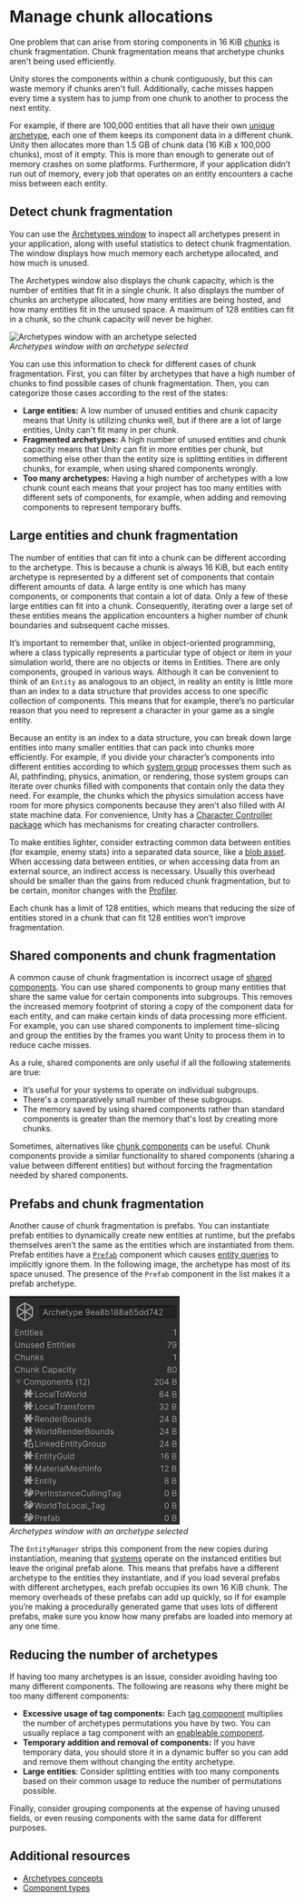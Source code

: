 # Manage chunk allocations

One problem that can arise from storing components in 16 KiB [chunks](concepts-archetypes.md#archetype-chunks) is chunk fragmentation. Chunk fragmentation means that archetype chunks aren't being used efficiently. 

Unity stores the components within a chunk contiguously, but this can waste memory if chunks aren't full. Additionally, cache misses happen every time a system has to jump from one chunk to another to process the next entity.

For example, if there are 100,000 entities that all have their own [unique archetype](concepts-archetypes.md), each one of them keeps its component data in a different chunk. Unity then allocates more than 1.5 GB of chunk data (16 KiB x 100,000 chunks), most of it empty. This is more than enough to generate out of memory crashes on some platforms. Furthermore, if your application didn’t run out of memory, every job that operates on an entity encounters a cache miss between each entity. 

## Detect chunk fragmentation

You can use the [Archetypes window](editor-archetypes-window.md) to inspect all archetypes present in your application, along with useful statistics to detect chunk fragmentation. The window displays how much memory each archetype allocated, and how much is unused. 

The Archetypes window also displays the chunk capacity, which is the number of entities that fit in a single chunk. It also displays the number of chunks an archetype allocated, how many entities are being hosted, and how many entities fit in the unused space. A maximum of 128 entities can fit in a chunk, so the chunk capacity will never be higher.

![Archetypes window with an archetype selected](images/editor-archetypes-window.png)<br/>_Archetypes window with an archetype selected_

You can use this information to check for different cases of chunk fragmentation. First, you can filter by archetypes that have a high number of chunks to find possible cases of chunk fragmentation. Then, you can categorize those cases according to the rest of the states:

* **Large entities:** A low number of unused entities and chunk capacity means that Unity is utilizing chunks well, but if there are a lot of large entities, Unity can't fit many in per chunk.
* **Fragmented archetypes:** A high number of unused entities and chunk capacity means that Unity can fit in more  entities per chunk, but something else other than the entity size is splitting entities in different chunks, for example, when using shared components wrongly.  
* **Too many archetypes:** Having a high number of archetypes with a low chunk count each means that your project has too many entities with different sets of components, for example, when adding and removing components to represent temporary buffs.

## Large entities and chunk fragmentation

The number of entities that can fit into a chunk can be different according to the archetype. This is because a chunk is always 16 KiB, but each entity archetype is represented by a different set of components that contain different amounts of data. A large entity is one which has many components, or components that contain a lot of data. Only a few of these large entities can fit into a chunk. Consequently, iterating over a large set of these entities means the application encounters a higher number of chunk boundaries and subsequent cache misses. 

It’s important to remember that, unlike in object-oriented programming, where a class typically represents a particular type of object or item in your simulation world, there are no objects or items in Entities. There are only components, grouped in various ways. Although it can be convenient to think of an `Entity` as analogous to an object, in reality an entity is little more than an index to a data structure that provides access to one specific collection of components. This means that for example, there’s no particular reason that you need to represent a character in your game as a single entity.

Because an entity is an index to a data structure, you can break down large entities into many smaller entities that can pack into chunks more efficiently. For example, if you divide your character’s components into different entities according to which [system group](systems-write-groups.md) processes them such as AI, pathfinding, physics, animation, or rendering, those system groups can iterate over chunks filled with components that contain only the data they need. For example, the chunks which the physics simulation access have room for more physics components because they aren’t also filled with AI state machine data. For convenience, Unity has a [Character Controller package](https://docs.unity3d.com/Packages/com.unity.charactercontroller@latest) which has mechanisms for creating character controllers.

To make entities lighter, consider extracting common data between entities (for example, enemy stats) into a separated data source, like a [blob asset](blob-assets-intro.md). When accessing data between entities, or when accessing data from an external source, an indirect access is necessary. Usually this overhead should be smaller than the gains from reduced chunk fragmentation, but to be certain, monitor changes with the [Profiler](xref:um-profiler).

Each chunk has a limit of 128 entities, which means that reducing the size of entities stored in a chunk that can fit 128 entities won’t improve fragmentation.

## Shared components and chunk fragmentation

A common cause of chunk fragmentation is incorrect usage of [shared components](components-shared-introducing.md). You can use shared components to group many entities that share the same value for certain components into subgroups. This removes the increased memory footprint of storing a copy of the component data for each entity, and can make certain kinds of data processing more efficient. For example, you can use shared components to implement time-slicing and group the entities by the frames you want Unity to process them in to reduce cache misses.

As a rule, shared components are only useful if all the following statements are true: 

* It’s useful for your systems to operate on individual subgroups.  
* There's a comparatively small number of these subgroups.  
* The memory saved by using shared components rather than standard components is greater than the memory that's lost by creating more chunks.

Sometimes, alternatives like [chunk components](components-chunk.md) can be useful. Chunk components provide a similar functionality to shared components (sharing a value between different entities) but without forcing the fragmentation needed by shared components.

## Prefabs and chunk fragmentation

Another cause of chunk fragmentation is prefabs. You can instantiate prefab entities to dynamically create new entities at runtime, but the prefabs themselves aren’t the same as the entities which are instantiated from them. Prefab entities have a [`Prefab`](xref:Unity.Entities.Prefab) component which causes [entity queries](systems-entityquery-intro.md) to implicitly ignore them. In the following image, the archetype has most of its space unused. The presence of the `Prefab` component in the list makes it a prefab archetype.

![Archetypes window with an archetype selected](images/archetype-chunks-prefab.png)<br/>_Archetypes window with an archetype selected_

The `EntityManager` strips this component from the new copies during instantiation, meaning that [systems](systems-intro.md) operate on the instanced entities but leave the original prefab alone. This means that prefabs have a different archetype to the entities they instantiate, and if you load several prefabs with different archetypes, each prefab occupies its own 16 KiB chunk. The memory overheads of these prefabs can add up quickly, so if for example you’re making a procedurally generated game that uses lots of different prefabs, make sure you know how many prefabs are loaded into memory at any one time.

## Reducing the number of archetypes

If having too many archetypes is an issue, consider avoiding having too many different components. The following are reasons why there might be too many different components:

* **Excessive usage of tag components:** Each [tag component](components-tag.md) multiplies the number of archetypes permutations you have by two. You can usually replace a tag component with an [enableable component](components-enableable.md).
* **Temporary addition and removal of components:** If you have temporary data, you should store it in a dynamic buffer so you can add and remove them without changing the entity archetype.
* **Large entities**: Consider splitting entities with too many components based on their common usage to reduce the number of permutations possible.

Finally, consider grouping components at the expense of having unused fields, or even reusing components with the same data for different purposes.

## Additional resources

* [Archetypes concepts](concepts-archetypes.md)
* [Component types](components-type.md)